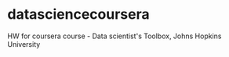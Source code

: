 datasciencecoursera
===================

HW for coursera course - Data scientist's Toolbox, Johns Hopkins University

